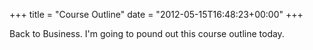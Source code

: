+++
title = "Course Outline"
date = "2012-05-15T16:48:23+00:00"
+++

Back to Business.  I'm going to pound out this course outline today.
			